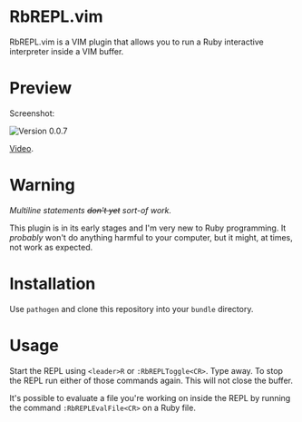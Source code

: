 # RbREPL.vim

RbREPL.vim is a VIM plugin that allows you to run a Ruby interactive
interpreter inside a VIM buffer.

# Preview

Screenshot:

![Version 0.0.7](http://farm7.static.flickr.com/6029/5926293207_eec79bce06_z.jpg)

[Video](http://www.youtube.com/watch?v=kzZD7FeKfcQ).

# Warning

*Multiline statements <del>don't yet</del> sort-of work.*

This plugin is in its early stages and I'm very new to Ruby programming.
It _probably_ won't do anything harmful to your computer, but it might,
at times, not work as expected. 

# Installation

Use `pathogen` and clone this repository into your `bundle` directory.

# Usage

Start the REPL using `<leader>R` or `:RbREPLToggle<CR>`. Type away. To
stop the REPL run either of those commands again. This will not close
the buffer.

It's possible to evaluate a file you're working on inside the REPL by
running the command `:RbREPLEvalFile<CR>` on a Ruby file.
